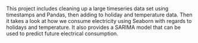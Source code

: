 This project includes cleaning up a large timeseries data set using timestamps and Pandas, then adding to holiday and temperature data. Then it takes a look at how we consume electricity using Seaborn with regards to holidays and temperature. It also provides a SARIMA model that can be used to predict future electrical consumption.
